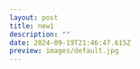 ```yaml
---
layout: post
title: new1
description: ""
date: 2024-09-19T21:46:47.615Z
preview: images/default.jpg
---
```

